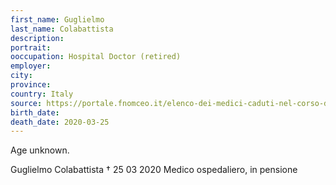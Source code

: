 ```yaml
---
first_name: Guglielmo
last_name: Colabattista
description: 
portrait: 
ooccupation: Hospital Doctor (retired)
employer: 
city: 
province: 
country: Italy
source: https://portale.fnomceo.it/elenco-dei-medici-caduti-nel-corso-dellepidemia-di-covid-19/
birth_date: 
death_date: 2020-03-25
---
```


Age unknown.

Guglielmo Colabattista † 25 03 2020
Medico ospedaliero, in pensione